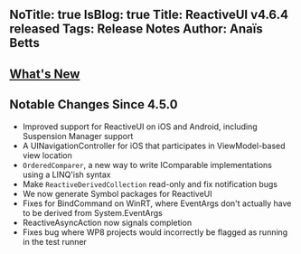 NoTitle: true
IsBlog: true
Title: ReactiveUI v4.6.4 released
Tags: Release Notes
Author: Anaïs Betts
---

## [What's New](https://github.com/reactiveui/reactiveui/compare/4.5.0...4.6.4)

## Notable Changes Since 4.5.0
- Improved support for ReactiveUI on iOS and Android, including Suspension Manager support
- A UINavigationController for iOS that participates in ViewModel-based view location
- `OrderedComparer`, a new way to write IComparable implementations using a LINQ'ish syntax
- Make `ReactiveDerivedCollection` read-only and fix notification bugs
- We now generate Symbol packages for ReactiveUI
- Fixes for BindCommand on WinRT, where EventArgs don't actually have to be derived from System.EventArgs
- ReactiveAsyncAction now signals completion
- Fixes bug where WP8 projects would incorrectly be flagged as running in the test runner
